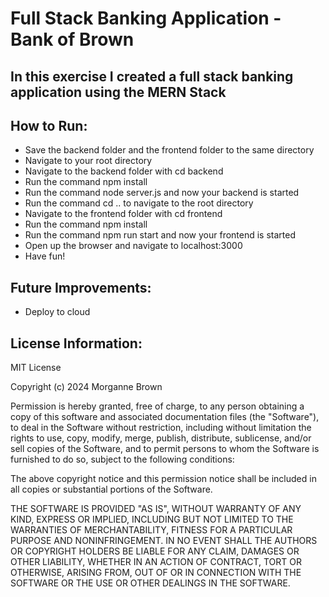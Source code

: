 # Full Stack Banking Application - Bank of Brown

## In this exercise I created a full stack banking application using the MERN Stack

## How to Run:
- Save the backend folder and the frontend folder to the same directory
- Navigate to your root directory
- Navigate to the backend folder with cd backend
- Run the command npm install
- Run the command node server.js and now your backend is started
- Run the command cd .. to navigate to the root directory
- Navigate to the frontend folder with cd frontend
- Run the command npm install
- Run the command npm run start and now your frontend is started
- Open up the browser and navigate to localhost:3000
- Have fun!

## Future Improvements:
- Deploy to cloud

## License Information:

MIT License

Copyright (c) 2024 Morganne Brown

Permission is hereby granted, free of charge, to any person obtaining a copy
of this software and associated documentation files (the "Software"), to deal
in the Software without restriction, including without limitation the rights
to use, copy, modify, merge, publish, distribute, sublicense, and/or sell
copies of the Software, and to permit persons to whom the Software is
furnished to do so, subject to the following conditions:

The above copyright notice and this permission notice shall be included in all
copies or substantial portions of the Software.

THE SOFTWARE IS PROVIDED "AS IS", WITHOUT WARRANTY OF ANY KIND, EXPRESS OR
IMPLIED, INCLUDING BUT NOT LIMITED TO THE WARRANTIES OF MERCHANTABILITY,
FITNESS FOR A PARTICULAR PURPOSE AND NONINFRINGEMENT. IN NO EVENT SHALL THE
AUTHORS OR COPYRIGHT HOLDERS BE LIABLE FOR ANY CLAIM, DAMAGES OR OTHER
LIABILITY, WHETHER IN AN ACTION OF CONTRACT, TORT OR OTHERWISE, ARISING FROM,
OUT OF OR IN CONNECTION WITH THE SOFTWARE OR THE USE OR OTHER DEALINGS IN THE
SOFTWARE.

